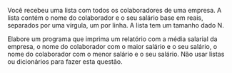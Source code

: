 Você recebeu uma lista com todos os colaboradores de uma empresa. A lista contém o nome do colaborador e o seu salário base em reais, separados por uma vírgula, um por linha. A lista tem um tamanho dado N. 

Elabore um programa que imprima um relatório com a média salarial da empresa, o nome do colaborador com o maior salário e o seu salário, o nome do colaborador com o menor salário e o seu salário. Não usar listas ou dicionários para fazer esta questão.

